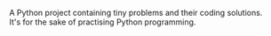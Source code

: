 A Python project containing tiny problems and their coding solutions.  
It's for the sake of practising Python programming.
